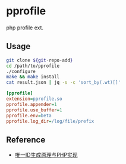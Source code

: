 # pprofile
php profile ext.

## Usage

```bash
git clone ${git-repo-add}
cd /path/to/pprofile
./configure
make && make install
cat result.json | jq -s -c 'sort_by(.wt)[]'
```

```php.ini
[pprofile]
extension=pprofile.so
pprofile.appender=1
pprofile.use_buffer=1
pprofile.env=beta
pprofile.log_dir=/log/file/prefix
```

## Reference

- [唯一ID生成原理与PHP实现](https://mp.weixin.qq.com/s/bagOgzdwLyZv_ITNVnYfoQ?)
